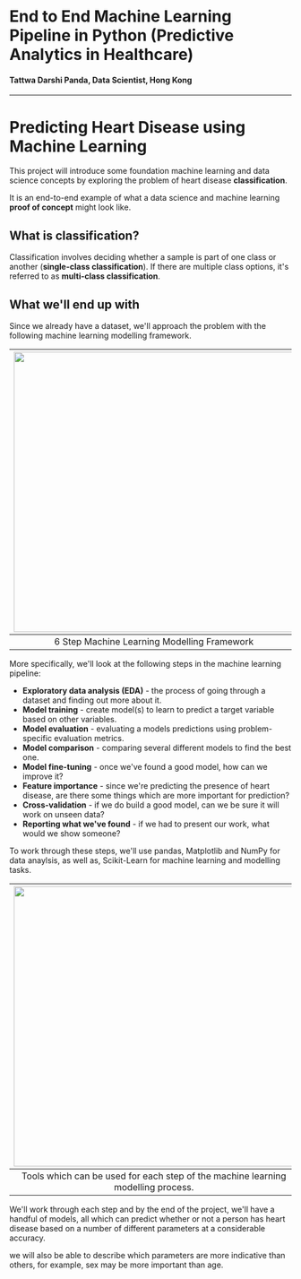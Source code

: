 # End to End Machine Learning Pipeline in Python (Predictive Analytics in Healthcare)
#### Tattwa Darshi Panda, Data Scientist, Hong Kong

----

# Predicting Heart Disease using Machine Learning

This project will introduce some foundation machine learning and data science concepts by exploring the problem of heart disease **classification**.

It is an end-to-end example of what a data science and machine learning **proof of concept** might look like.

## What is classification?

Classification involves deciding whether a sample is part of one class or another (**single-class classification**). If there are multiple class options, it's referred to as **multi-class classification**.


## What we'll end up with

Since we already have a dataset, we'll approach the problem with the following machine learning modelling framework.

| <img src="../images/ml101-6-step-ml-framework.png" width=500/> | 
|:--:| 
| 6 Step Machine Learning Modelling Framework |

More specifically, we'll look at the following steps in the machine learning pipeline:

* **Exploratory data analysis (EDA)** - the process of going through a dataset and finding out more about it.
* **Model training** - create model(s) to learn to predict a target variable based on other variables.
* **Model evaluation** - evaluating a models predictions using problem-specific evaluation metrics. 
* **Model comparison** - comparing several different models to find the best one.
* **Model fine-tuning** - once we've found a good model, how can we improve it?
* **Feature importance** - since we're predicting the presence of heart disease, are there some things which are more important for prediction?
* **Cross-validation** - if we do build a good model, can we be sure it will work on unseen data?
* **Reporting what we've found** - if we had to present our work, what would we show someone?

To work through these steps, we'll use pandas, Matplotlib and NumPy for data anaylsis, as well as, Scikit-Learn for machine learning and modelling tasks.

| <img src="../images/supervised-projects-6-step-ml-framework-tools-highlight.png" width=500/> | 
|:--:| 
| Tools which can be used for each step of the machine learning modelling process. |

We'll work through each step and by the end of the project, we'll have a handful of models, all which can predict whether or not a person has heart disease based on a number of different parameters at a considerable accuracy. 

we will also be able to describe which parameters are more indicative than others, for example, sex may be more important than age.
